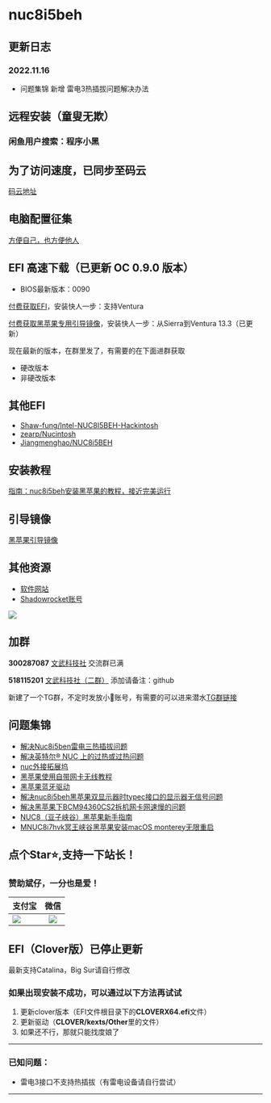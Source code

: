 # nuc8i5beh

## 更新日志

### 2022.11.16

- 问题集锦 新增 雷电3热插拔问题解决办法

## 远程安装（童叟无欺）

### 闲鱼用户搜索：程序小黑

## 为了访问速度，已同步至码云

[码云地址](https://gitee.com/wangdudyb/nuc8i5beh)

## 电脑配置征集

[方便自己，也方便他人](https://github.com/dongyubin/nuc8i5beh/discussions/14)

## EFI 高速下载（已更新 OC 0.9.0 版本）

- BIOS最新版本：0090

[付费获取EFI](https://wp.wangdu.site/buy/1)，安装快人一步：支持Ventura

[付费获取黑苹果专用引导镜像](https://wp.wangdu.site/buy/3)，安装快人一步：从Sierra到Ventura 13.3（已更新）

现在最新的版本，在群里发了，有需要的在下面进群获取

- 硬改版本
- 非硬改版本

## 其他EFI

- [Shaw-fung/Intel-NUC8I5BEH-Hackintosh](https://github.com/Shaw-fung/Intel-NUC8I5BEH-Hackintosh)
- [zearp/Nucintosh](https://github.com/zearp/Nucintosh)
- [Jiangmenghao/NUC8i5BEH](https://github.com/Jiangmenghao/NUC8i5BEH)

## 安装教程

[指南：nuc8i5beh安装黑苹果的教程，接近完美运行](https://blog.wangdu.site/mac-anzhuang.html)

## 引导镜像

[黑苹果引导镜像](https://www.wangdu.site/hackintosh/16.html)

## 其他资源

- [软件网站](https://www.wangdu.site/)
- [Shadowrocket账号](https://github.com/dongyubin/Free-AppleId-Serve)

![](https://cdn.jsdelivr.net/gh/dongyubin/WP-CDN@main/20210406143143.gif)


## 加群

**300287087**       <a target="_blank" href="//shang.qq.com/wpa/qunwpa?idkey=0fced924c58ee0997c8560a01bcf4bf34ea684952a90c2bf8094fc2b0903711a">文武科技社</a>   交流群已满

**518115201**       <a target="_blank" href="https://jq.qq.com/?_wv=1027&k=TZmHKr3d">文武科技社（二群）</a> 添加请备注：github

新建了一个TG群，不定时发放小🚀账号，有需要的可以进来潜水[TG群链接](https://t.me/wwkjs888)

## 问题集锦

- [解决Nuc8i5ben雷电三热插拔问题](https://github.com/zearp/Nucintosh/tree/tb3)
- [解决英特尔® NUC 上的过热或过热问题](https://www.intel.cn/content/www/cn/zh/support/articles/000033327/intel-nuc.html)
- [nuc外接拓展坞](https://post.smzdm.com/p/adwlnw6n/)
- [黑苹果使用自带网卡无线教程](http://bbs.pcbeta.com/viewthread-1848662-1-1.html)
- [黑苹果蓝牙驱动](https://github.com/OpenIntelWireless/IntelBluetoothFirmware)
- [解决nuc8i5beh黑苹果双显示器时typec接口的显示器无信号问题](https://www.c4dig.cn/page/1934.html)
- [解决黑苹果下BCM94360CS2拆机网卡网速慢的问题](http://www.purefish.cc/mac-bcm94360cs2-wifi.html)
- [NUC8（豆子峡谷）黑苹果新手指南](https://zhuanlan.zhihu.com/p/165596210)
- [MNUC8i7hvk冥王峡谷黑苹果安装macOS monterey无限重启](https://zhuanlan.zhihu.com/p/506929739)

## 点个Star⭐,支持一下站长！

### 赞助斌仔，一分也是爱！

| 支付宝                                                       |                             微信                             |
| ------------------------------------------------------------ | :----------------------------------------------------------: |
| ![](https://cdn.jsdelivr.net/gh/dongyubin/WP-CDN@main/20210330152001.jpg) | ![](https://cdn.jsdelivr.net/gh/dongyubin/cdn-imgs/imgs-public/wechatpay.png) |

## EFI（Clover版）已停止更新

最新支持Catalina，Big Sur请自行修改

### 如果出现安装不成功，可以通过以下方法再试试

1. 更新clover版本（EFI文件根目录下的**CLOVERX64.efi**文件）
2. 更新驱动（**CLOVER/kexts/Other**里的文件）
3. 如果还不行，那就只能找度娘了

---

### 已知问题：

- 雷电3接口不支持热插拔（有雷电设备请自行尝试）

---

